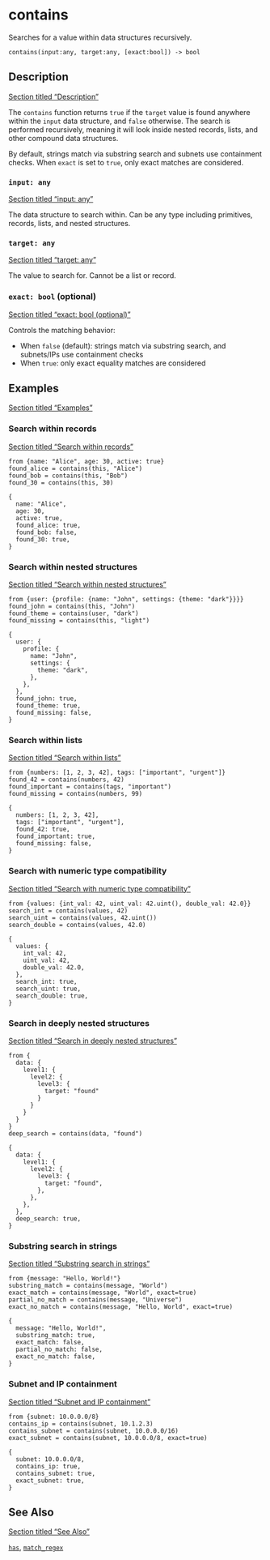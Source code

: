 # contains

Searches for a value within data structures recursively.

```tql
contains(input:any, target:any, [exact:bool]) -> bool
```

## Description

[Section titled “Description”](#description)

The `contains` function returns `true` if the `target` value is found anywhere within the `input` data structure, and `false` otherwise. The search is performed recursively, meaning it will look inside nested records, lists, and other compound data structures.

By default, strings match via substring search and subnets use containment checks. When `exact` is set to `true`, only exact matches are considered.

### `input: any`

[Section titled “input: any”](#input-any)

The data structure to search within. Can be any type including primitives, records, lists, and nested structures.

### `target: any`

[Section titled “target: any”](#target-any)

The value to search for. Cannot be a list or record.

### `exact: bool` (optional)

[Section titled “exact: bool (optional)”](#exact-bool-optional)

Controls the matching behavior:

* When `false` (default): strings match via substring search, and subnets/IPs use containment checks
* When `true`: only exact equality matches are considered

## Examples

[Section titled “Examples”](#examples)

### Search within records

[Section titled “Search within records”](#search-within-records)

```tql
from {name: "Alice", age: 30, active: true}
found_alice = contains(this, "Alice")
found_bob = contains(this, "Bob")
found_30 = contains(this, 30)
```

```tql
{
  name: "Alice",
  age: 30,
  active: true,
  found_alice: true,
  found_bob: false,
  found_30: true,
}
```

### Search within nested structures

[Section titled “Search within nested structures”](#search-within-nested-structures)

```tql
from {user: {profile: {name: "John", settings: {theme: "dark"}}}}
found_john = contains(this, "John")
found_theme = contains(user, "dark")
found_missing = contains(this, "light")
```

```tql
{
  user: {
    profile: {
      name: "John",
      settings: {
        theme: "dark",
      },
    },
  },
  found_john: true,
  found_theme: true,
  found_missing: false,
}
```

### Search within lists

[Section titled “Search within lists”](#search-within-lists)

```tql
from {numbers: [1, 2, 3, 42], tags: ["important", "urgent"]}
found_42 = contains(numbers, 42)
found_important = contains(tags, "important")
found_missing = contains(numbers, 99)
```

```tql
{
  numbers: [1, 2, 3, 42],
  tags: ["important", "urgent"],
  found_42: true,
  found_important: true,
  found_missing: false,
}
```

### Search with numeric type compatibility

[Section titled “Search with numeric type compatibility”](#search-with-numeric-type-compatibility)

```tql
from {values: {int_val: 42, uint_val: 42.uint(), double_val: 42.0}}
search_int = contains(values, 42)
search_uint = contains(values, 42.uint())
search_double = contains(values, 42.0)
```

```tql
{
  values: {
    int_val: 42,
    uint_val: 42,
    double_val: 42.0,
  },
  search_int: true,
  search_uint: true,
  search_double: true,
}
```

### Search in deeply nested structures

[Section titled “Search in deeply nested structures”](#search-in-deeply-nested-structures)

```tql
from {
  data: {
    level1: {
      level2: {
        level3: {
          target: "found"
        }
      }
    }
  }
}
deep_search = contains(data, "found")
```

```tql
{
  data: {
    level1: {
      level2: {
        level3: {
          target: "found",
        },
      },
    },
  },
  deep_search: true,
}
```

### Substring search in strings

[Section titled “Substring search in strings”](#substring-search-in-strings)

```tql
from {message: "Hello, World!"}
substring_match = contains(message, "World")
exact_match = contains(message, "World", exact=true)
partial_no_match = contains(message, "Universe")
exact_no_match = contains(message, "Hello, World", exact=true)
```

```tql
{
  message: "Hello, World!",
  substring_match: true,
  exact_match: false,
  partial_no_match: false,
  exact_no_match: false,
}
```

### Subnet and IP containment

[Section titled “Subnet and IP containment”](#subnet-and-ip-containment)

```tql
from {subnet: 10.0.0.0/8}
contains_ip = contains(subnet, 10.1.2.3)
contains_subnet = contains(subnet, 10.0.0.0/16)
exact_subnet = contains(subnet, 10.0.0.0/8, exact=true)
```

```tql
{
  subnet: 10.0.0.0/8,
  contains_ip: true,
  contains_subnet: true,
  exact_subnet: true,
}
```

## See Also

[Section titled “See Also”](#see-also)

[`has`](/reference/functions/has), [`match_regex`](/reference/functions/match_regex)